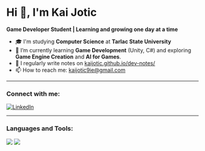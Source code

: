 # Hi 👋, I'm Kai Jotic

**Game Developer Student | Learning and growing one day at a time**

- 🎓 I'm studying **Computer Science** at **Tarlac State University**
- 🌱 I’m currently learning **Game Development** (Unity, C#) and exploring **Game Engine Creation** and **AI for Games**.
- 📝 I regularly write notes on [kaijotic.github.io/dev-notes/](https://kaijotic.github.io/dev-notes/)
- 📫 How to reach me: [kaijotic9ie@gmail.com](mailto:kaijotic9ie@gmail.com)

---

### Connect with me:
[![LinkedIn](https://img.shields.io/badge/LinkedIn-%230077B5.svg?style=flat&logo=linkedin&logoColor=white)](https://www.linkedin.com/in/kyllo-jotic-739298342/)

---

### Languages and Tools:
<p align="left">
  <img src="https://img.shields.io/badge/C%23-%23239120.svg?style=flat&logo=c-sharp&logoColor=white" />
  <img src="https://img.shields.io/badge/Unity-%23000000.svg?style=flat&logo=unity&logoColor=white" />
</p>
